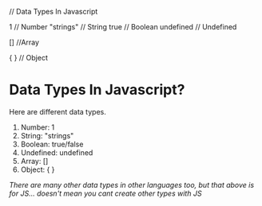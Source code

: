 // Data Types In Javascript

1 // Number
"strings" // String
true // Boolean
undefined // Undefined

[] //Array

{ } // Object

# Data Types In Javascript?

Here are different data types.

1. Number: 1
2. String: "strings"
3. Boolean: true/false
3. Undefined: undefined
3. Array: []
3. Object: { }

*There are many other data types in other languages too, but that above is for JS... doesn't mean you cant create other types with JS*
